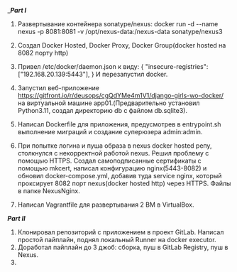 ______Part I_____
1. Развертывание контейнера sonatype/nexus:
   docker run -d --name nexus -p 8081:8081 -v /opt/nexus-data:/nexus-data sonatype/nexus3
   
2. Создал Docker Hosted, Docker Proxy, Docker Group(docker hosted на 8082 порту http)

3. Привел /etc/docker/daemon.json к виду:
{
  "insecure-registries": ["192.168.20.139:5443"],
}
И перезапустил docker.

4. Запустил веб-приложение https://gitfront.io/r/deusops/cgQdYMe4m1V1/django-girls-wo-docker/ на виртуальной машине app01.(Предварительно установил Python3.11, создал директорию db с файлом db.sqlite3).
 
5. Написал Dockerfile для приложения, предусмотрев в entrypoint.sh выполнение миграций и создание суперюзера admin:admin.
 
6. При попытке логина и пуша образа в nexus docker hosted репу, столкнулся с некорректной работой nexus. Решил проблему с помощью HTTPS. Создал самоподписанные сертификаты с помощью mkcert, написал конфигурацию nginx(5443-8082) и обновил docker-compose.yml, добавив туда service nginx, который проксирует 8082 порт nexus(docker hosted http) через HTTPS. Файлы в папке NexusNginx.

7. Написал Vagrantfile для развертывания 2 ВМ в VirtualBox.

_____Part II_____
1. Клонировал репозиторий с приложением в проект GitLab. Написал простой пайплайн, поднял локальный Runner на docker executor.
2. Доработал пайплайн до 3 джоб: сборка, пуш в GitLab Registry, пуш в Nexus.
3. 
